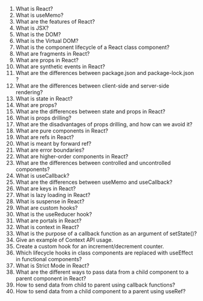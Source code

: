 
1. What is React?
2. What is useMemo?
3. What are the features of React?
4. What is JSX?
5. What is the DOM?
6. What is the Virtual DOM?
7. What is the component lifecycle of a React class component?
8. What are fragments in React?
9. What are props in React?
10. What are synthetic events in React?
11. What are the differences between package.json and package-lock.json ?
12. What are the differences between client-side and server-side rendering?
13. What is state in React?
14. What are props?
15. What are the differences between state and props in React?
16. What is props drilling?
17. What are the disadvantages of props drilling, and how can we avoid it?
18. What are pure components in React?
19. What are refs in React?
20. What is meant by forward ref?
21. What are error boundaries?
22. What are higher-order components in React?
23. What are the differences between controlled and uncontrolled components?
24. What is useCallback?
25. What are the differences between useMemo and useCallback?
26. What are keys in React?
27. What is lazy loading in React?
28. What is suspense in React?
29. What are custom hooks?
30. What is the useReducer hook?
31. What are portals in React?
32. What is context in React?
33. What is the purpose of a callback function as an argument of setState()?
34. Give an example of Context API usage.
35. Create a custom hook for an increment/decrement counter.
36. Which lifecycle hooks in class components are replaced with useEffect in functional components?
37. What is Strict Mode in React?
38. What are the different ways to pass data from a child component to a parent component in React?
39. How to send data from child to parent using callback functions?
40. How to send data from a child component to a parent using useRef?